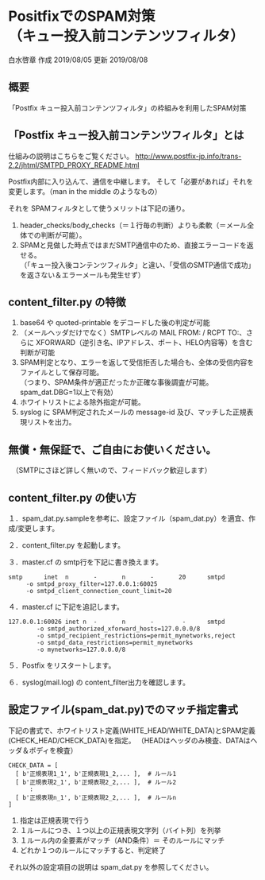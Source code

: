 # PositfixでのSPAM対策<br>（キュー投入前コンテンツフィルタ）
白水啓章 作成 2019/08/05 更新 2019/08/08

## 概要
「Postfix キュー投入前コンテンツフィルタ」の枠組みを利用したSPAM対策

## 「Postfix キュー投入前コンテンツフィルタ」とは
仕組みの説明はこちらをご覧ください。
http://www.postfix-jp.info/trans-2.2/jhtml/SMTPD_PROXY_README.html

Postfix内部に入り込んて、通信を中継します。
そして「必要があれば」それを変更します。（man in the middle のようなもの）

それを SPAMフィルタとして使うメリットは下記の通り。
1. header_checks/body_checks（＝１行毎の判断）よりも柔軟（＝メール全体での判断が可能）。
2. SPAMと見做した時点ではまだSMTP通信中のため、直接エラーコードを返せる。<br>
（「キュー投入後コンテンツフィルタ」と違い、「受信のSMTP通信で成功」を返さない＆エラーメールも発生せず）

## content_filter.py の特徴
1. base64 や quoted-printable をデコードした後の判定が可能<br>
2. （メールヘッダだけでなく）SMTPレベルの MAIL FROM: / RCPT TO:、さらに XFORWARD（逆引き名、IPアドレス、ポート、HELO内容等）を含む判断が可能<br>
3. SPAM判定となり、エラーを返して受信拒否した場合も、全体の受信内容をファイルとして保存可能。<br>
（つまり、SPAM条件が適正だったか正確な事後調査が可能。spam_dat.DBG=1以上で有効）
2. ホワイトリストによる除外指定が可能。
3. syslog に SPAM判定されたメールの message-id 及び、マッチした正規表現リストを出力。
  
## 無償・無保証で、ご自由にお使いください。
　（SMTPにさほど詳しく無いので、フィードバック歓迎します）

## content_filter.py の使い方

１．spam_dat.py.sampleを参考に、設定ファイル（spam_dat.py）を適宜、作成/変更します。

２．content_filter.py を起動します。

３．master.cf の smtp行を下記に書き換えます。

    smtp      inet  n       -       n       -       20      smtpd
         -o smtpd_proxy_filter=127.0.0.1:60025
         -o smtpd_client_connection_count_limit=20

４．master.cf に下記を追記します。<br>

    127.0.0.1:60026 inet n  -       n       -        -      smtpd
            -o smtpd_authorized_xforward_hosts=127.0.0.0/8
            -o smtpd_recipient_restrictions=permit_mynetworks,reject
            -o smtpd_data_restrictions=permit_mynetworks
            -o mynetworks=127.0.0.0/8

５．Postfix をリスタートします。

６．syslog(mail.log) の content_filter出力を確認します。


## 設定ファイル(spam_dat.py)でのマッチ指定書式
 下記の書式で、ホワイトリスト定義(WHITE_HEAD/WHITE_DATA)とSPAM定義(CHECK_HEAD/CHECK_DATA)を指定。
 （HEADはヘッダのみ検査、DATAはヘッダ＆ボディを検査）

    CHECK_DATA = [
      [ b'正規表現1_1', b'正規表現1_2,... ],  # ルール1
      [ b'正規表現2_1', b'正規表現2_2,... ],  # ルール2
          :
      [ b'正規表現n_1', b'正規表現2_2,... ],  # ルールn
    ]

  1. 指定は正規表現で行う
  2. １ルールにつき、１つ以上の正規表現文字列（バイト列）を列挙
  3. １ルール内の全要素がマッチ（AND条件）＝ そのルールにマッチ
  4. どれか１つのルールにマッチすると、判定終了

  それ以外の設定項目の説明は spam_dat.py を参照してください。
  
  ## 
